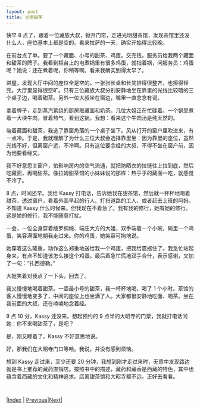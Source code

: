 ```yaml
---
layout: post
title: 光明甜茶
---
```


快早 8 点了，跟着一位藏族大叔，掀开门帘，走进光明甜茶馆，发现茶馆里还没什么人，座位基本上都是空的。看来拉萨的一天，确实开始得比较晚。

在前台点了单。要了一个藏面、小号的甜茶、鸡蛋。交完钱，服务员给我两个藏面和甜茶的牌子。我看到柜台上的电煮锅里有很多鸡蛋，就指着锅，问服务员：鸡蛋呢？她说：还在煮着呢，你稍等啊。看来我确实到得太早了。

进屋，发现大厅中间的座位全是空的。一张张长桌和长凳排得很整齐，也擦得锃亮。大厅里显得很空旷。只有三位藏族大叔分别安静地坐在靠里的光线比较暗的三个桌子边，喝着甜茶。另外一位大叔坐在窗边，嘴里一直念念有词。

拿着牌子，走到蒸汽萦绕的厨房取藏面和奶茶。几位大姐正在忙碌着。一个锅里煮着一大块牛肉，冒着热气。看到这锅，我想：看来这个牛肉汤是纯天然的。

端着藏面和甜茶，我选了靠窗角落的一个桌子坐下。风从打开的窗户里吹进来，有一点冷。于是，我就理解了为什么三位大叔会选择靠里坐：因为靠里的座位，虽然光线不好，但离窗户远，不冷啊。只有这位要念经的大叔，不得不坐在窗户前，因为他要看经文。

我不好意思关窗户，怕影响房内的空气流通，就把防晒衣的拉链往上拉到底，然后吃藏面，再喝甜茶。像拉姆甜茶馆的小妹妹说的那样：热乎乎的藏面一吃，就感觉不冷了。

8 点，时间还早。我给 Kassy 打电话，告诉她我在甜茶馆，然后就一杯杯地喝着甜茶，透过窗户，看着外面早起的行人、打扫道路的工人、或者赶去上班的阿妈。不知道 Kassy 什么时候来。但我现在不着急了。我有我的修行，她有她的修行。这是她的修行，我不能随意打扰。

一会，一位全身穿着绫罗绸缎、端庄大方的大姐，双手端着一个小碗，碗里一个鸡蛋，笑容满面地朝我走过来。你的鸡蛋，她笑容可掬地说。

她穿着这么隆重，动作这么郑重地送给我一个鸡蛋，把我给震撼住了。我急忙站起身来，有点不知道该怎么接这个鸡蛋。最后着急忙慌地双手合什，表示感谢，又加了一句：“扎西德勒。”

大姐笑着对我点了一下头，回去了。

我又慢慢地喝着甜茶。一壶最小号的甜茶，我一杯杯地喝，喝了 1 个小时。茶馆的客人慢慢地变多了，中间的座位上也坐满了人。大家都很安静地吃面、喝茶。坐在我前面的大叔，还在喃喃地念着经。

9 点 10 分，Kassy 还没来。想起预约的 9 点半的大昭寺的门票，我就打电话问她：你不来喝甜茶了，是吧？

是，刚又睡着了，Kassy 不好意思地说。

好，那我们在大昭寺门口等哈。我说，并没有感到烦恼。

想到 Kassy 走过来，至少还要 20 分钟，我想到刚才走过来时，无意中发现路边就是书上推荐的藏药直销店。按照书中的描述，藏药和藏香是西藏的特色，其中也蕴含着西藏的文化和精神追求。店离甜茶馆和大昭寺都不远，正好去看看。

<br/>

|[Index](../) | [Previous](14-hada)|[Next](16-zangxiang)|
